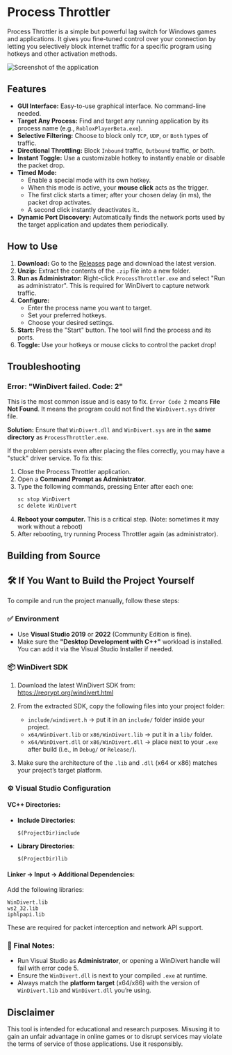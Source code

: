# Process Throttler

Process Throttler is a simple but powerful lag switch for Windows games and applications. It gives you fine-tuned control over your connection by letting you selectively block internet traffic for a specific program using hotkeys and other activation methods.

![Screenshot of the application](https://i.imgur.com/uvdLqyJ.png)  

## Features

*   **GUI Interface:** Easy-to-use graphical interface. No command-line needed.
*   **Target Any Process:** Find and target any running application by its process name (e.g., `RobloxPlayerBeta.exe`).
*   **Selective Filtering:** Choose to block only `TCP`, `UDP`, or `Both` types of traffic.
*   **Directional Throttling:** Block `Inbound` traffic, `Outbound` traffic, or both.
*   **Instant Toggle:** Use a customizable hotkey to instantly enable or disable the packet drop.
*   **Timed Mode:**
    *   Enable a special mode with its own hotkey.
    *   When this mode is active, your **mouse click** acts as the trigger.
    *   The first click starts a timer; after your chosen delay (in ms), the packet drop activates.
    *   A second click instantly deactivates it..
*   **Dynamic Port Discovery:** Automatically finds the network ports used by the target application and updates them periodically.

## How to Use

1.  **Download:** Go to the [Releases](https://github.com/Wilexcess/Process-Throttler/releases) page and download the latest version.
2.  **Unzip:** Extract the contents of the `.zip` file into a new folder.
4.  **Run as Administrator:** Right-click `ProcessThrottler.exe` and select "Run as administrator". This is required for WinDivert to capture network traffic.
5.  **Configure:**
    *   Enter the process name you want to target.
    *   Set your preferred hotkeys.
    *   Choose your desired settings.
6.  **Start:** Press the "Start" button. The tool will find the process and its ports.
7.  **Toggle:** Use your hotkeys or mouse clicks to control the packet drop!

## Troubleshooting

### Error: "WinDivert failed. Code: 2"

This is the most common issue and is easy to fix. `Error Code 2` means **File Not Found**. It means the program could not find the `WinDivert.sys` driver file.

**Solution:** Ensure that `WinDivert.dll` and `WinDivert.sys` are in the **same directory** as `ProcessThrottler.exe`.

If the problem persists even after placing the files correctly, you may have a "stuck" driver service. To fix this:
1.  Close the Process Throttler application.
2.  Open a **Command Prompt as Administrator**.
3.  Type the following commands, pressing Enter after each one:
    ```cmd
    sc stop WinDivert
    sc delete WinDivert
    ```
4.  **Reboot your computer.** This is a critical step. (Note: sometimes it may work without a reboot)
5.  After rebooting, try running Process Throttler again (as administrator).

## Building from Source

## 🛠️ If You Want to Build the Project Yourself

To compile and run the project manually, follow these steps:

### ✅ Environment
- Use **Visual Studio 2019** or **2022** (Community Edition is fine).
- Make sure the **"Desktop Development with C++"** workload is installed.  
  You can add it via the Visual Studio Installer if needed.

### 📦 WinDivert SDK
1. Download the latest WinDivert SDK from:  
   https://reqrypt.org/windivert.html

2. From the extracted SDK, copy the following files into your project folder:
   - `include/windivert.h` → put it in an `include/` folder inside your project.
   - `x64/WinDivert.lib` or `x86/WinDivert.lib` → put it in a `lib/` folder.
   - `x64/WinDivert.dll` or `x86/WinDivert.dll` → place next to your `.exe` after build (i.e., in `Debug/` or `Release/`).

3. Make sure the architecture of the `.lib` and `.dll` (x64 or x86) matches your project’s target platform.

### ⚙️ Visual Studio Configuration

#### VC++ Directories:
- **Include Directories**:  
  ```
  $(ProjectDir)include
  ```
- **Library Directories**:  
  ```
  $(ProjectDir)lib
  ```

#### Linker → Input → Additional Dependencies:
Add the following libraries:
```
WinDivert.lib
ws2_32.lib
iphlpapi.lib
```

These are required for packet interception and network API support.

### 🧪 Final Notes:
- Run Visual Studio as **Administrator**, or opening a WinDivert handle will fail with error code 5.
- Ensure the `WinDivert.dll` is next to your compiled `.exe` at runtime.
- Always match the **platform target** (x64/x86) with the version of `WinDivert.lib` and `WinDivert.dll` you’re using.



## Disclaimer

This tool is intended for educational and research purposes. Misusing it to gain an unfair advantage in online games or to disrupt services may violate the terms of service of those applications. Use it responsibly.
